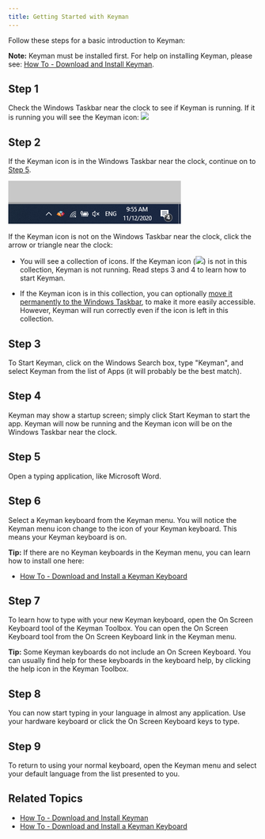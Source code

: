```yaml
---
title: Getting Started with Keyman
---
```


Follow these steps for a basic introduction to Keyman:

**Note:** Keyman must be installed first. For help on installing
Keyman, please see: [How To - Download and Install Keyman](../basic/download-install_keyman).

## Step 1

Check the Windows Taskbar near the clock to see if Keyman is running. If
it is running you will see the Keyman icon:
![](../desktop_images/icon-keyman.png)

## Step 2

If the Keyman icon is in the Windows Taskbar near the clock, continue on
to [Step 5](#tutorial_step5).

![](../desktop_images/start_tray.png)

If the Keyman icon is not on the Windows Taskbar near the clock, click
the arrow or triangle near the clock:

-   You will see a collection of icons. If the Keyman icon
    (![](../desktop_images/icon-keyman.png)) is not in this collection,
    Keyman is not running. Read steps 3 and 4 to learn how to start
    Keyman.

-   If the Keyman icon is in this collection, you can optionally
    [move it permanently to the Windows Taskbar](../basic/make-taskbar-icon-visible),
    to make it more easily accessible. However, Keyman will run
    correctly even if the icon is left in this collection.

## Step 3

To Start Keyman, click on the Windows Search box, type "Keyman",
and select Keyman from the list of Apps (it will probably be the
best match).

## Step 4

Keyman may show a startup screen; simply click Start Keyman to
start the app. Keyman will now be running and the Keyman icon will be on the Windows
Taskbar near the clock.

## Step 5 <a name="tutorial_step5"></a>

Open a typing application, like Microsoft Word.

## Step 6

Select a Keyman keyboard from the Keyman menu. You will notice the
Keyman menu icon change to the icon of your Keyman keyboard. This means
your Keyman keyboard is on.

**Tip:** If there are no Keyman keyboards in the Keyman menu, you can learn how to install one here:

-   [How To - Download and Install a Keyman Keyboard](download-install_keyboard)

## Step 7

To learn how to type with your new Keyman keyboard, open the On Screen
Keyboard tool of the Keyman Toolbox. You can open the On Screen Keyboard
tool from the On Screen Keyboard link in the Keyman menu.

**Tip:** Some Keyman keyboards do not include an On Screen Keyboard. You can
usually find help for these keyboards in the keyboard help, by clicking the
help icon in the Keyman Toolbox.

## Step 8

You can now start typing in your language in almost any application. Use
your hardware keyboard or click the On Screen Keyboard keys to type.

## Step 9

To return to using your normal keyboard, open the Keyman menu and select your default language from the list presented to you.

## Related Topics

-   [How To - Download and Install Keyman](../basic/download-install_keyman)
-   [How To - Download and Install a Keyman Keyboard](download-install_keyboard)
